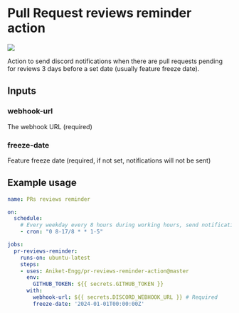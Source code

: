 # Pull Request reviews reminder action
[![](https://github.com/davideviolante/pr-reviews-reminder-action/workflows/Node.js%20CI/badge.svg)](https://github.com/DavideViolante/pr-reviews-reminder-action/actions?query=workflow%3A%22Node.js+CI%22)

Action to send discord notifications when there are pull requests pending for reviews 3 days before a set date (usually feature freeze date).

## Inputs

### webhook-url

The webhook URL (required)

### freeze-date

Feature freeze date (required, if not set, notifications will not be sent)

## Example usage

```yaml
name: PRs reviews reminder

on:
  schedule:
    # Every weekday every 8 hours during working hours, send notification
    - cron: "0 8-17/8 * * 1-5"

jobs:
  pr-reviews-reminder:
    runs-on: ubuntu-latest
    steps:
    - uses: Aniket-Engg/pr-reviews-reminder-action@master
      env:
        GITHUB_TOKEN: ${{ secrets.GITHUB_TOKEN }}
      with:
        webhook-url: ${{ secrets.DISCORD_WEBHOOK_URL }} # Required
        freeze-date: '2024-01-01T00:00:00Z'
```


